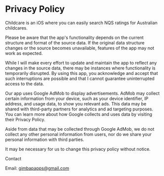 # Privacy Policy

Childcare is an iOS where you can easily search NQS ratings for Australian childcares.

Please be aware that the app's functionality depends on the current structure and format of the source data. If the original data structure changes or the source becomes unavailable, features of the app may not work as expected.

While I will make every effort to update and maintain the app to reflect any changes in the source data, there may be instances where functionality is temporarily disrupted. By using this app, you acknowledge and accept that such interruptions are possible and that I cannot guarantee uninterrupted access to the data.

Our app uses Google AdMob to display advertisements.
AdMob may collect certain information from your device, such as your device identifier, IP address, and usage data, to show you relevant ads.
This data may be shared with third-party partners for analytics and ad targeting purposes.
You can learn more about how Google collects and uses data by visiting their Privacy Policy.

Aside from data that may be collected through Google AdMob, we do not collect any other personal information from users, nor do we share your personal information with third parties.

It may be necessary for us to change this privacy policy without notice.

Contact

Email: gimbapapps@gmail.com
